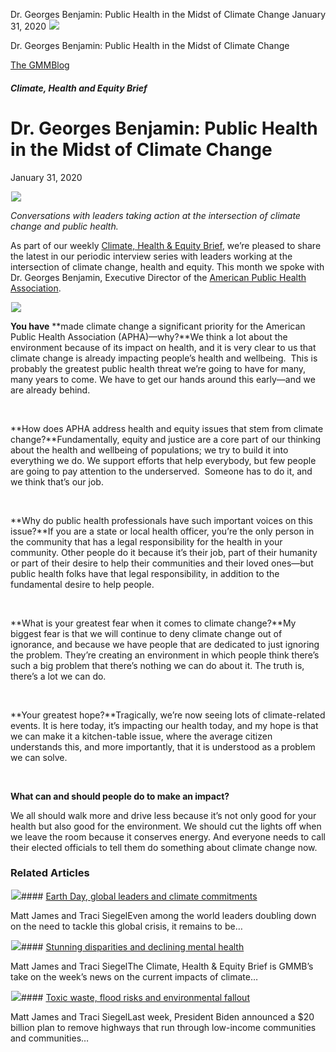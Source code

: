 



Dr. Georges Benjamin: Public Health in the Midst of Climate Change
January 31, 2020
![](data:image/gif;base64,R0lGODlhAQABAAAAACH5BAEKAAEALAAAAAABAAEAAAICTAEAOw==)![](https://www.gmmb.com/wp-content/uploads/2020/11/Dr.-GB-Header-Image.jpg)



Dr. Georges Benjamin: Public Health in the Midst of Climate Change





 [The GMMBlog](/blog/)



##### Climate, Health and Equity Brief

 Dr. Georges Benjamin: Public Health in the Midst of Climate Change
==================================================================


January 31, 2020



![](data:image/gif;base64,R0lGODlhAQABAAAAACH5BAEKAAEALAAAAAABAAEAAAICTAEAOw==)![](https://www.gmmb.com/wp-content/uploads/2020/11/Dr.-GB-Header-Image-552x552.jpg) 


*Conversations with leaders taking action at the intersection of climate change and public health.*


As part of our weekly [Climate, Health & Equity Brief](https://us4.campaign-archive.com/home/?u=f2f8c4bdabe1a2a83f914e813&id=4a13a601e2), we’re pleased to share the latest in our periodic interview series with leaders working at the intersection of climate change, health and equity. This month we spoke with Dr. Georges Benjamin, Executive Director of the [American Public Health Association](https://www.apha.org/).


*![](data:image/gif;base64,R0lGODlhAQABAAAAACH5BAEKAAEALAAAAAABAAEAAAICTAEAOw==)![](https://www.gmmb.com/wp-content/uploads/Interview_Dr.-GB.jpg)*


**You have** **made climate change a significant priority for the American Public Health Association (APHA)—why?**We think a lot about the environment because of its impact on health, and it is very clear to us that climate change is already impacting people’s health and wellbeing.  This is probably the greatest public health threat we’re going to have for many, many years to come. We have to get our hands around this early—and we are already behind.


 



**How does APHA address health and equity issues that stem from climate change?**Fundamentally, equity and justice are a core part of our thinking about the health and wellbeing of populations; we try to build it into everything we do. We support efforts that help everybody, but few people are going to pay attention to the underserved.  Someone has to do it, and we think that’s our job.


 


**Why do public health professionals have such important voices on this issue?**If you are a state or local health officer, you’re the only person in the community that has a legal responsibility for the health in your community. Other people do it because it’s their job, part of their humanity or part of their desire to help their communities and their loved ones—but public health folks have that legal responsibility, in addition to the fundamental desire to help people.


 


**What is your greatest fear when it comes to climate change?**My biggest fear is that we will continue to deny climate change out of ignorance, and because we have people that are dedicated to just ignoring the problem. They’re creating an environment in which people think there’s such a big problem that there’s nothing we can do about it. The truth is, there’s a lot we can do.


 


**Your greatest hope?**Tragically, we’re now seeing lots of climate-related events. It is here today, it’s impacting our health today, and my hope is that we can make it a kitchen-table issue, where the average citizen understands this, and more importantly, that it is understood as a problem we can solve.


 


**What can and should people do to make an impact?**


We all should walk more and drive less because it’s not only good for your health but also good for the environment. We should cut the lights off when we leave the room because it conserves energy. And everyone needs to call their elected officials to tell them do something about climate change now.









### Related Articles

![](data:image/gif;base64,R0lGODlhAQABAAAAACH5BAEKAAEALAAAAAABAAEAAAICTAEAOw==)![](https://www.gmmb.com/wp-content/uploads/2021/04/b5197d82-9fb4-4c84-a8d9-e468348c4c67-380x200.jpg)#### [Earth Day, global leaders and climate commitments](https://www.gmmb.com/news/earth-day-global-leaders-and-climate-commitments/)

Matt James and Traci SiegelEven among the world leaders doubling down on the need to tackle this global crisis, it remains to be…

![](data:image/gif;base64,R0lGODlhAQABAAAAACH5BAEKAAEALAAAAAABAAEAAAICTAEAOw==)![](https://www.gmmb.com/wp-content/uploads/2021/04/4.16header-380x200.png)#### [Stunning disparities and declining mental health](https://www.gmmb.com/news/stunning-disparities-and-declining-mental-health/)

Matt James and Traci SiegelThe Climate, Health & Equity Brief is GMMB’s take on the week’s news on the current impacts of climate…

![](data:image/gif;base64,R0lGODlhAQABAAAAACH5BAEKAAEALAAAAAABAAEAAAICTAEAOw==)![](https://www.gmmb.com/wp-content/uploads/2021/04/Picture1-380x200.jpg)#### [Toxic waste, flood risks and environmental fallout](https://www.gmmb.com/news/toxic-waste-flood-risks-and-environmental-fallout/)

Matt James and Traci SiegelLast week, President Biden announced a $20 billion plan to remove highways that run through low-income communities and communities…




